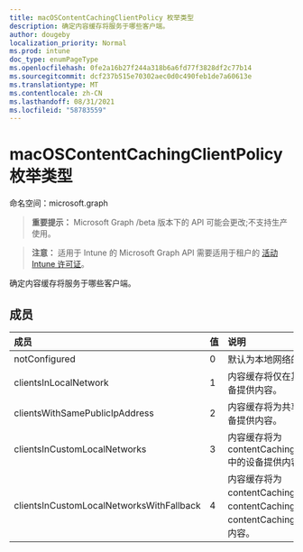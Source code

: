 ```yaml
---
title: macOSContentCachingClientPolicy 枚举类型
description: 确定内容缓存将服务于哪些客户端。
author: dougeby
localization_priority: Normal
ms.prod: intune
doc_type: enumPageType
ms.openlocfilehash: 0fe2a16b27f244a318b6a6fd77f3828df2c77b14
ms.sourcegitcommit: dcf237b515e70302aec0d0c490feb1de7a60613e
ms.translationtype: MT
ms.contentlocale: zh-CN
ms.lasthandoff: 08/31/2021
ms.locfileid: "58783559"
---
```

# <a name="macoscontentcachingclientpolicy-enum-type"></a>macOSContentCachingClientPolicy 枚举类型

命名空间：microsoft.graph

> **重要提示：** Microsoft Graph /beta 版本下的 API 可能会更改;不支持生产使用。

> **注意：** 适用于 Intune 的 Microsoft Graph API 需要适用于租户的 [活动 Intune 许可证](https://go.microsoft.com/fwlink/?linkid=839381)。

确定内容缓存将服务于哪些客户端。

## <a name="members"></a>成员
|成员|值|说明|
|:---|:---|:---|
|notConfigured|0|默认为本地网络的客户端。|
|clientsInLocalNetwork|1|内容缓存将仅在其直接本地网络中向设备提供内容。|
|clientsWithSamePublicIpAddress|2|内容缓存将为共享同一公共 IP 地址的设备提供内容。|
|clientsInCustomLocalNetworks|3|内容缓存将为 contentCachingClientListenRanges 中的设备提供内容。|
|clientsInCustomLocalNetworksWithFallback|4 |内容缓存将为 contentCachingClientListenRanges、contentCachingPeerListenRanges 和 contentCachingParents 中的设备提供内容。|



